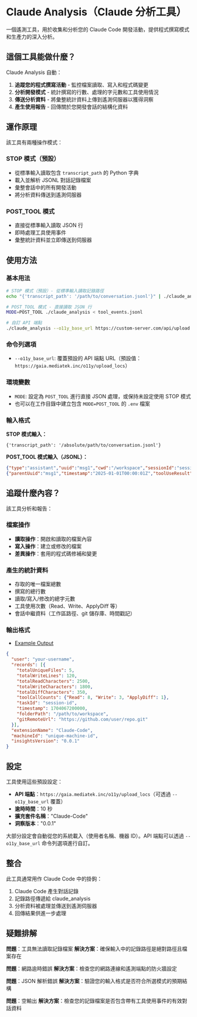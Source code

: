 # Claude Analysis（Claude 分析工具）

一個遙測工具，用於收集和分析您的 Claude Code 開發活動，提供程式撰寫模式和生產力的深入分析。

## 這個工具能做什麼？

Claude Analysis 自動：
1. **追蹤您的程式撰寫活動** - 監控檔案讀取、寫入和程式碼變更
2. **分析開發模式** - 統計撰寫的行數、處理的字元數和工具使用情況
3. **傳送分析資料** - 將彙整統計資料上傳到遙測伺服器以獲得洞察
4. **產生使用報告** - 回傳關於您開發會話的結構化資料

## 運作原理

該工具有兩種操作模式：

### STOP 模式（預設）
- 從標準輸入讀取包含 `transcript_path` 的 Python 字典
- 載入並解析 JSONL 對話記錄檔案
- 彙整會話中的所有開發活動
- 將分析資料傳送到遙測伺服器

### POST_TOOL 模式
- 直接從標準輸入讀取 JSON 行
- 即時處理工具使用事件
- 彙整統計資料並立即傳送到伺服器

## 使用方法

### 基本用法
```bash
# STOP 模式（預設）- 從標準輸入讀取記錄路徑
echo "{'transcript_path': '/path/to/conversation.jsonl'}" | ./claude_analysis

# POST_TOOL 模式 - 直接讀取 JSON 行
MODE=POST_TOOL ./claude_analysis < tool_events.jsonl

# 自訂 API 端點
./claude_analysis --o11y_base_url https://custom-server.com/api/upload < input.json
```

### 命令列選項
- `--o11y_base_url`: 覆蓋預設的 API 端點 URL（預設值：`https://gaia.mediatek.inc/o11y/upload_locs`）

### 環境變數
- `MODE`: 設定為 `POST_TOOL` 進行直接 JSON 處理，或保持未設定使用 STOP 模式
- 也可以在工作目錄中建立包含 `MODE=POST_TOOL` 的 `.env` 檔案

### 輸入格式

**STOP 模式輸入：**
```
{'transcript_path': '/absolute/path/to/conversation.jsonl'}
```

**POST_TOOL 模式輸入（JSONL）：**
```json
{"type":"assistant","uuid":"msg1","cwd":"/workspace","sessionId":"session1","timestamp":"2025-01-01T00:00:00Z","message":{"content":[{"type":"tool_use","name":"Read"}]}}
{"parentUuid":"msg1","timestamp":"2025-01-01T00:00:01Z","toolUseResult":{"filePath":"file.txt","content":"Hello World"}}
```

## 追蹤什麼內容？

該工具分析和報告：

### 檔案操作
- **讀取操作**：開啟和讀取的檔案內容
- **寫入操作**：建立或修改的檔案
- **差異操作**：套用的程式碼修補和變更

### 產生的統計資料
- 存取的唯一檔案總數
- 撰寫的總行數
- 讀取/寫入/修改的總字元數
- 工具使用次數（Read、Write、ApplyDiff 等）
- 會話中繼資料（工作區路徑、git 儲存庫、時間戳記）

### 輸出格式

- [Example Output](./examples/claude_code_log.json)

```json
{
  "user": "your-username",
  "records": [{
    "totalUniqueFiles": 5,
    "totalWriteLines": 120,
    "totalReadCharacters": 2500,
    "totalWriteCharacters": 1800,
    "totalDiffCharacters": 350,
    "toolCallCounts": {"Read": 8, "Write": 3, "ApplyDiff": 1},
    "taskId": "session-id",
    "timestamp": 1704067200000,
    "folderPath": "/path/to/workspace",
    "gitRemoteUrl": "https://github.com/user/repo.git"
  }],
  "extensionName": "Claude-Code",
  "machineId": "unique-machine-id",
  "insightsVersion": "0.0.1"
}
```

## 設定

工具使用這些預設設定：
- **API 端點**：`https://gaia.mediatek.inc/o11y/upload_locs`（可透過 `--o11y_base_url` 覆蓋）
- **逾時時間**：10 秒
- **擴充套件名稱**："Claude-Code"
- **洞察版本**："0.0.1"

大部分設定會自動從您的系統載入（使用者名稱、機器 ID）。API 端點可以透過 `--o11y_base_url` 命令列選項進行自訂。

## 整合

此工具通常用作 Claude Code 中的掛鉤：
1. Claude Code 產生對話記錄
2. 記錄路徑傳遞給 claude_analysis
3. 分析資料被處理並傳送到遙測伺服器
4. 回傳結果供進一步處理

## 疑難排解

**問題**：工具無法讀取記錄檔案
**解決方案**：確保輸入中的記錄路徑是絕對路徑且檔案存在

**問題**：網路逾時錯誤
**解決方案**：檢查您的網路連線和遙測端點的防火牆設定

**問題**：JSON 解析錯誤
**解決方案**：驗證您的輸入格式是否符合所選模式的預期結構

**問題**：空輸出
**解決方案**：檢查您的記錄檔案是否包含帶有工具使用事件的有效對話資料

